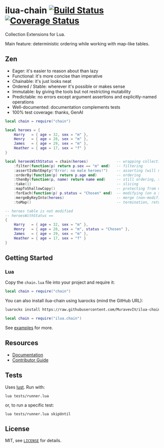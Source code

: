 ilua-chain [![Build Status](https://travis-ci.org/MuravevIV/ilua-chain.svg)](https://travis-ci.org/MuravevIV/ilua-chain) [![Coverage Status](https://coveralls.io/repos/github/MuravevIV/ilua-chain/badge.svg?branch=master)](https://coveralls.io/github/MuravevIV/ilua-chain?branch=master)
===

Collection Extensions for Lua.

Main feature: deterministic ordering while working with map-like tables. 

## Zen

- Eager: it's easier to reason about than lazy
- Functional: it's more concise than imperative
- Chainable: it's just looks neat
- Ordered / Stable: wherever it's possible or makes sense
- Immutable: by giving the tools but not restricting mutability
- Predictable: no errors except argument assertions and explicitly-named operations
- Well-documented: documentation complements tests
- 100% test coverage: thanks, GenAI

```lua
local chain = require("chain")

local heroes = {
    Harry   = { age = 32, sex = "m" },
    Henry   = { age = 28, sex = "m" },
    James   = { age = 29, sex = "m" },
    Heather = { age = 17, sex = "f" }
}

local heroesWithStatus = chain(heroes)             -- wrapping collection into a `chain`
    :filter(function(p) return p.sex == "m" end)   -- filtering
    :assertIsNotEmpty("Error: no male heroes!")    -- asserting (will not throw on this data)
    :orderBy(function(p) return p.age end)         -- ordering
    :thenBy(function(p, name) return name end)     -- still ordering, second sorting condition
    :take(1)                                       -- slicing
    :mapToShallowCopy()                            -- protecting from modifications (next operation)
    :forEach(function(p) p.status = "Chosen" end)  -- modifying (on a shallow copy)
    :mergeByKeyInto(heroes)                        -- merge (non-modifiable) into original map
    :toMap()                                       -- termination, returning Lua's map-table

-- heroes table is not modified
-- heroesWithStatus ==
{
    Harry   = { age = 32, sex = "m" },
    Henry   = { age = 28, sex = "m", status = "Chosen" },
    James   = { age = 29, sex = "m" },
    Heather = { age = 17, sex = "f" }
}
```

Getting Started
---

### Lua

Copy the `chain.lua` file into your project and require it:

```lua
local chain = require("chain")
```

You can also install ilua-chain using luarocks (mind the GitHub URL):

```sh
luarocks install https://raw.githubusercontent.com/MuravevIV/ilua-chain/master/rockspec/ilua-chain-0.0.1-1.rockspec
```

```lua
local chain = require("ilua.chain")
```

See [examples](examples) for more.

Resources
---

- [Documentation](doc)
- [Contributor Guide](doc/CONTRIBUTING.md)

Tests
---

Uses [lust](https://github.com/bjornbytes/lust). Run with:

```
lua tests/runner.lua
```

or, to run a specific test:

```
lua tests/runner.lua skipUntil
```

License
---

MIT, see [`LICENSE`](LICENSE) for details.
